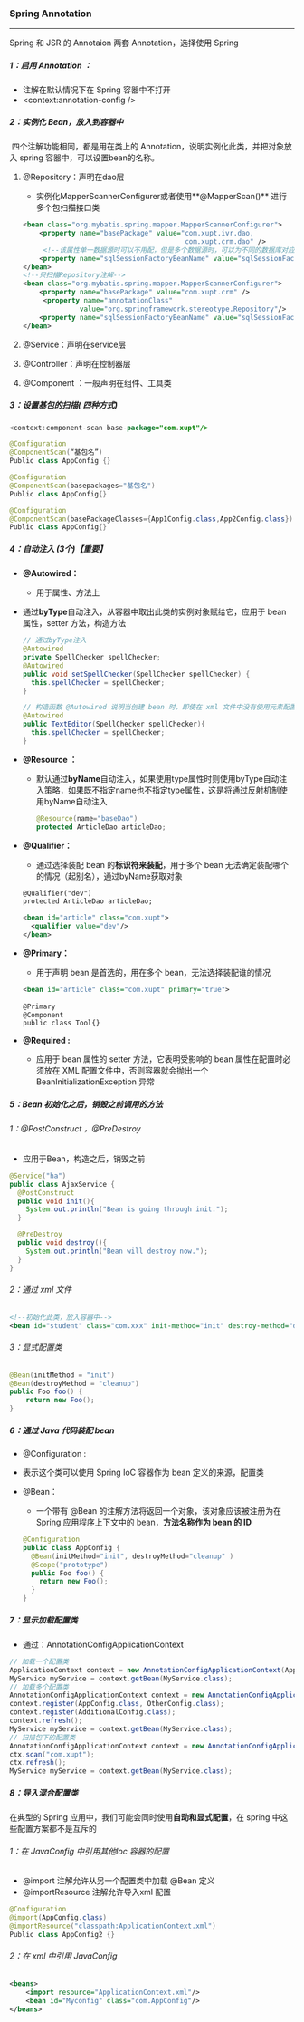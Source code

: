 ### Spring Annotation

------

 Spring 和 JSR 的 Annotaion 两套 Annotation，选择使用 Spring

##### 1：启用 Annotation ：

- 注解在默认情况下在 Spring 容器中不打开
- <context:annotation-config />

##### 2：实例化 Bean，放入到容器中

​	四个注解功能相同，都是用在类上的 Annotation，说明实例化此类，并把对象放入 spring 容器中，可以设置bean的名称。

1. @Repository：声明在dao层

   - 实例化MapperScannerConfigurer或者使用**@MapperScan()** 进行多个包扫描接口类

   ```xml
   <bean class="org.mybatis.spring.mapper.MapperScannerConfigurer">    
       <property name="basePackage" value="com.xupt.ivr.dao,
                                           com.xupt.crm.dao" />
     	<!--该属性单一数据源时可以不用配，但是多个数据源时，可以为不同的数据库对应不同的mapper接口-->
       <property name="sqlSessionFactoryBeanName" value="sqlSessionFactory"/>
   </bean>
   <!--只扫描Repository注解-->
   <bean class="org.mybatis.spring.mapper.MapperScannerConfigurer">    
       <property name="basePackage" value="com.xupt.crm" />
     	<property name="annotationClass"
                 value="org.springframework.stereotype.Repository"/>
       <property name="sqlSessionFactoryBeanName" value="sqlSessionFactory"/>
   </bean>
   ```

2. @Service：声明在service层

3. @Controller：声明在控制器层

4. @Component ：一般声明在组件、工具类

##### 3：设置基包的扫描( 四种方式)

```java
<context:component-scan base-package="com.xupt"/>

@Configuration
@ComponentScan(“基包名”)
Public class AppConfig {}

@Configuration
@ComponentScan(basepackages="基包名")
Public class AppConfig{}		

@Configuration
@ComponentScan(basePackageClasses={App1Config.class,App2Config.class})
Public class AppConfig{}
```

##### 4：自动注入 (3个)【重要】

- **@Autowired：**

  - 用于属性、方法上
- 通过**byType**自动注入，从容器中取出此类的实例对象赋给它，应用于 bean 属性，setter 方法，构造方法
  
  ```java
  // 通过byType注入
  @Autowired
  private SpellChecker spellChecker;
  @Autowired
  public void setSpellChecker(SpellChecker spellChecker) {
    this.spellChecker = spellChecker;
  }
  
  // 构造函数 @Autowired 说明当创建 bean 时，即使在 xml 文件中没有使用元素配置 bean ，构造函数也会被自动注入
  @Autowired
  public TextEditor(SpellChecker spellChecker){
    this.spellChecker = spellChecker;
  }
  ```

- **@Resource ：**
  
  - 默认通过**byName**自动注入，如果使用type属性时则使用byType自动注入策略，如果既不指定name也不指定type属性，这是将通过反射机制使用byName自动注入
  
    ```java
    @Resource(name="baseDao")
    protected ArticleDao articleDao;
    ```
  
- **@Qualifier：**

  - 通过选择装配 bean 的**标识符来装配**，用于多个 bean 无法确定装配哪个的情况（起别名），通过byName获取对象

  ```xml
  @Qualifier("dev")
  protected ArticleDao articleDao;
  
  <bean id="article" class="com.xupt">
  	<qualifier value="dev"/>
  </bean>
  ```

- **@Primary：**

  - 用于声明 bean 是首选的，用在多个 bean，无法选择装配谁的情况

  ```xml
  <bean id="article" class="com.xupt" primary="true">
    
  @Primary
  @Component
  public class Tool{}
  ```

- **@Required :**
  
  - 应用于 bean 属性的 setter 方法，它表明受影响的 bean 属性在配置时必须放在 XML 配置文件中，否则容器就会抛出一个 BeanInitializationException 异常

##### 5：Bean 初始化之后，销毁之前调用的方法

###### 	1：@PostConstruct ，@PreDestroy

- 应用于Bean，构造之后，销毁之前


```java
@Service("ha")
public class AjaxService {	
  @PostConstruct
  public void init(){
    System.out.println("Bean is going through init.");
  }

  @PreDestroy
  public void destroy(){
    System.out.println("Bean will destroy now.");
  }
}
```

###### 	2：通过 xml 文件

```xml
<!--初始化此类，放入容器中-->
<bean id="student" class="com.xxx" init-method="init" destroy-method="destroy" />
```

###### 	3：显式配置类

```java
@Bean(initMethod = "init")
@Bean(destroyMethod = "cleanup")
public Foo foo() {
	return new Foo();
}
```

##### 6：通过 Java 代码装配 bean

-  @Configuration :

  - 表示这个类可以使用 Spring IoC 容器作为 bean 定义的来源，配置类

- @Bean：

  - 一个带有 @Bean 的注解方法将返回一个对象，该对象应该被注册为在 Spring 应用程序上下文中的 bean，**方法名称作为 bean 的 ID**

  ```java
  @Configuration
  public class AppConfig {
    @Bean(initMethod="init", destroyMethod="cleanup" )
    @Scope("prototype")
    public Foo foo() {
      return new Foo();
    }
  }
  ```

##### 7：显示加载配置类

- 通过：AnnotationConfigApplicationContext

```java
// 加载一个配置类
ApplicationContext context = new AnnotationConfigApplicationContext(AppConfig.class);
MyService myService = context.getBean(MyService.class);
// 加载多个配置类
AnnotationConfigApplicationContext context = new AnnotationConfigApplicationContext();
context.register(AppConfig.class, OtherConfig.class);
context.register(AdditionalConfig.class);
context.refresh();
MyService myService = context.getBean(MyService.class);
// 扫描包下的配置类
AnnotationConfigApplicationContext context = new AnnotationConfigApplicationContext();
ctx.scan("com.xupt");
ctx.refresh();
MyService myService = context.getBean(MyService.class);
```

##### 8：导入混合配置类

在典型的 Spring 应用中，我们可能会同时使用**自动和显式配置**，在 spring 中这些配置方案都不是互斥的

###### 1：在 JavaConfig 中引用其他Ioc 容器的配置

- @import 注解允许从另一个配置类中加载 @Bean 定义
- @importResource 注解允许导入xml 配置

```java
@Configuration
@import(AppConfig.class)
@importResource("classpath:ApplicationContext.xml")
Public class AppConfig2 {}
```

###### 2：在 xml 中引用 JavaConfig

```xml
<beans>
	<import resource="ApplicationContext.xml"/>
	<bean id="Myconfig" class="com.AppConfig"/>
</beans>
```








